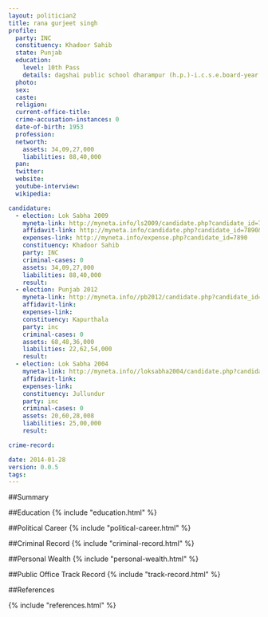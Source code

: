 ```yaml
---
layout: politician2
title: rana gurjeet singh
profile: 
  party: INC
  constituency: Khadoor Sahib
  state: Punjab
  education: 
    level: 10th Pass
    details: dagshai public school dharampur (h.p.)-i.c.s.e.board-year 1972
  photo: 
  sex: 
  caste: 
  religion: 
  current-office-title: 
  crime-accusation-instances: 0
  date-of-birth: 1953
  profession: 
  networth: 
    assets: 34,09,27,000
    liabilities: 88,40,000
  pan: 
  twitter: 
  website: 
  youtube-interview: 
  wikipedia: 

candidature: 
  - election: Lok Sabha 2009
    myneta-link: http://myneta.info/ls2009/candidate.php?candidate_id=7890
    affidavit-link: http://myneta.info/candidate.php?candidate_id=7890&scan=original
    expenses-link: http://myneta.info/expense.php?candidate_id=7890
    constituency: Khadoor Sahib 
    party: INC
    criminal-cases: 0
    assets: 34,09,27,000
    liabilities: 88,40,000
    result:  
  - election: Punjab 2012
    myneta-link: http://myneta.info//pb2012/candidate.php?candidate_id=159
    affidavit-link: 
    expenses-link: 
    constituency: Kapurthala 
    party: inc
    criminal-cases: 0
    assets: 68,48,36,000
    liabilities: 22,62,54,000
    result:  
  - election: Lok Sabha 2004
    myneta-link: http://myneta.info//loksabha2004/candidate.php?candidate_id=3039
    affidavit-link: 
    expenses-link: 
    constituency: Jullundur 
    party: inc
    criminal-cases: 0
    assets: 20,60,28,008
    liabilities: 25,00,000
    result:  

crime-record: 

date: 2014-01-28
version: 0.0.5
tags: 
---
```

##Summary


##Education
{% include "education.html" %}


##Political Career
{% include "political-career.html" %}


##Criminal Record
{% include "criminal-record.html" %}


##Personal Wealth
{% include "personal-wealth.html" %}


##Public Office Track Record
{% include "track-record.html" %}


##References


{% include "references.html" %}